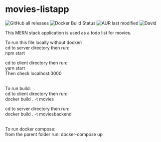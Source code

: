 # movies-listapp

![GitHub all releases](https://img.shields.io/github/downloads/donaldvallejo/movies-listapp/total?label=github&logo=github)
![Docker Build Status](https://img.shields.io/docker/build/donaldvallejo/movies-listapp)
![AUR last modified](https://img.shields.io/aur/last-modified/google-chrome)
![David](https://img.shields.io/david/dev/expressjs/express)


This MERN stack application is used as a todo list for movies.


To run this file locally without docker:
<br>
cd to server directory then run: 
<br>
npm start

cd to client directory then run:
<br>
yarn start
<br>
Then check localhost:3000
<br>

<br>
To run build:
<br>
cd to client directory then run: 
<br>
docker build . -t movies 
<br>

cd to server directory then run: 
<br>
docker build . -t moviesbackend
<br>
<br>


To run docker compose:
<br>
from the parent folder run: docker-compose up
